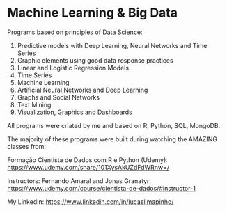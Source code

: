 # Machine Learning & Big Data

Programs based on principles of Data Science:

1. Predictive models with Deep Learning, Neural Networks and Time Series
2. Graphic elements using good data response practices
3. Linear and Logistic Regression Models
4. Time Series
5. Machine Learning
6. Artificial Neural Networks and Deep Learning
7. Graphs and Social Networks
8. Text Mining
9. Visualization, Graphics and Dashboards

All programs were criated by me and based on R, Python, SQL, MongoDB.

The majority of these programs were built during watching the AMAZING classes from:

Formação Cientista de Dados com R e Python (Udemy): https://www.udemy.com/share/101XysAkUZdFdWRnw=/

Instructors: Fernando Amaral and Jonas Granatyr: https://www.udemy.com/course/cientista-de-dados/#instructor-1

My LinkedIn: https://www.linkedin.com/in/lucaslimapinho/



